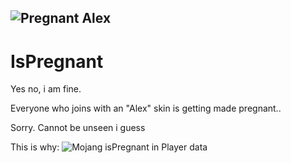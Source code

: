 ![Pregnant Alex](https://github.com/thebigsmileXD/IsPregnant/blob/master/resources/pregnantalex.jpg)
---
# IsPregnant
Yes no, i am fine.

Everyone who joins with an "Alex" skin is getting made pregnant..

Sorry. Cannot be unseen i guess

This is why:
![Mojang isPregnant in Player data](https://github.com/thebigsmileXD/IsPregnant/blob/master/resources/ThisIsWhy.png)